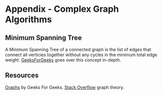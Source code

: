 # Appendix - Complex Graph Algorithms
## Minimum Spanning Tree
A Minimum Spanning Tree of a connected graph is the list of edges that connect all verticies together without any cycles in the minimum total edge weight. 
[GeeksForGeeks](https://www.geeksforgeeks.org/what-is-minimum-spanning-tree-mst/) goes over this concept in-depth.
## Resources
[Graphs](https://www.geeksforgeeks.org/graph-data-structure-and-algorithms/) by Geeks For Geeks.
[Stack Overflow](https://stackoverflow.blog/2022/05/26/the-complete-beginners-guide-to-graph-theory/) graph theory.
